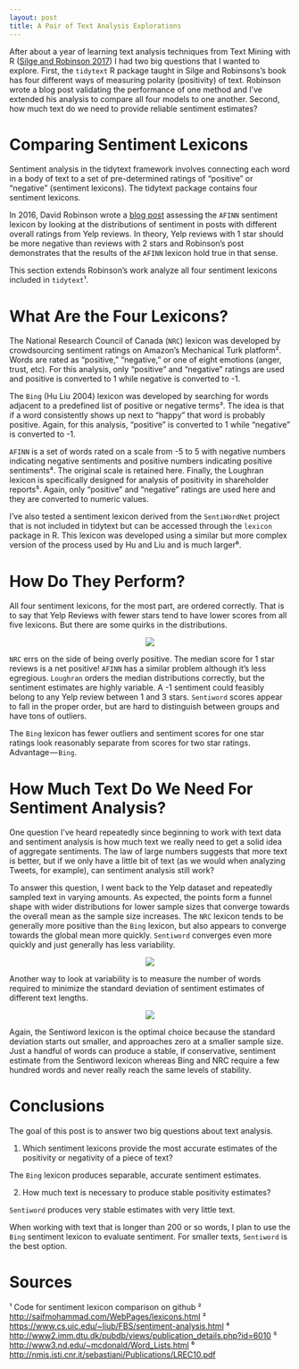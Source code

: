 ```yaml
---
layout: post
title: A Pair of Text Analysis Explorations
---
```


After about a year of learning text analysis techniques from Text Mining with R ([Silge and Robinson 2017](https://www.tidytextmining.com/)) I had two big questions that I wanted to explore. First, the `tidytext` R package taught in Silge and Robinsons’s book has four different ways of measuring polarity (positivity) of text. Robinson wrote a blog post validating the performance of one method and I’ve extended his analysis to compare all four models to one another. Second, how much text do we need to provide reliable sentiment estimates?

# Comparing Sentiment Lexicons
Sentiment analysis in the tidytext framework involves connecting each word in a body of text to a set of pre-determined ratings of “positive” or “negative” (sentiment lexicons). The tidytext package contains four sentiment lexicons.

In 2016, David Robinson wrote a [blog post](http://varianceexplained.org/r/yelp-sentiment/) assessing the `AFINN` sentiment lexicon by looking at the distributions of sentiment in posts with different overall ratings from Yelp reviews. In theory, Yelp reviews with 1 star should be more negative than reviews with 2 stars and Robinson’s post demonstrates that the results of the `AFINN` lexicon hold true in that sense.

This section extends Robinson’s work analyze all four sentiment lexicons included in `tidytext`¹.

# What Are the Four Lexicons?
The National Research Council of Canada (`NRC`) lexicon was developed by crowdsourcing sentiment ratings on Amazon’s Mechanical Turk platform². Words are rated as “positive,” “negative,” or one of eight emotions (anger, trust, etc). For this analysis, only “positive” and “negative” ratings are used and positive is converted to 1 while negative is converted to -1.

The `Bing` (Hu Liu 2004) lexicon was developed by searching for words adjacent to a predefined list of positive or negative terms³. The idea is that if a word consistently shows up next to “happy” that word is probably positive. Again, for this analysis, “positive” is converted to 1 while “negative” is converted to -1.

`AFINN` is a set of words rated on a scale from -5 to 5 with negative numbers indicating negative sentiments and positive numbers indicating positive sentiments⁴. The original scale is retained here.
Finally, the Loughran lexicon is specifically designed for analysis of positivity in shareholder reports⁵. Again, only “positive” and “negative” ratings are used here and they are converted to numeric values.

I’ve also tested a sentiment lexicon derived from the `SentiWordNet` project that is not included in tidytext but can be accessed through the `lexicon` package in R. This lexicon was developed using a similar but more complex version of the process used by Hu and Liu and is much larger⁶.

# How Do They Perform?
All four sentiment lexicons, for the most part, are ordered correctly. That is to say that Yelp Reviews with fewer stars tend to have lower scores from all five lexicons. But there are some quirks in the distributions.

<p align="center">
  <img src="https://joshyazman.github.io/images/pair-of-text-analysis-explorations/image1.png#center"/>
</p>

`NRC` errs on the side of being overly positive. The median score for 1 star reviews is a net positive! `AFINN` has a similar problem although it’s less egregious. `Loughran` orders the median distributions correctly, but the sentiment estimates are highly variable. A -1 sentiment could feasibly belong to any Yelp review between 1 and 3 stars. `Sentiword` scores appear to fall in the proper order, but are hard to distinguish between groups and have tons of outliers.

The `Bing` lexicon has fewer outliers and sentiment scores for one star ratings look reasonably separate from scores for two star ratings. Advantage — `Bing`.

# How Much Text Do We Need For Sentiment Analysis?
One question I’ve heard repeatedly since beginning to work with text data and sentiment analysis is how much text we really need to get a solid idea of aggregate sentiments. The law of large numbers suggests that more text is better, but if we only have a little bit of text (as we would when analyzing Tweets, for example), can sentiment analysis still work?

To answer this question, I went back to the Yelp dataset and repeatedly sampled text in varying amounts. As expected, the points form a funnel shape with wider distributions for lower sample sizes that converge towards the overall mean as the sample size increases. The `NRC` lexicon tends to be generally more positive than the `Bing` lexicon, but also appears to converge towards the global mean more quickly. `Sentiword` converges even more quickly and just generally has less variability.

<p align="center">
  <img src="https://joshyazman.github.io/images/pair-of-text-analysis-explorations/image2.png#center"/>
</p>

Another way to look at variability is to measure the number of words required to minimize the standard deviation of sentiment estimates of different text lengths.

<p align="center">
  <img src="https://joshyazman.github.io/images/pair-of-text-analysis-explorations/image3.png#center"/>
</p>

Again, the Sentiword lexicon is the optimal choice because the standard deviation starts out smaller, and approaches zero at a smaller sample size. Just a handful of words can produce a stable, if conservative, sentiment estimate from the Sentiword lexicon whereas Bing and NRC require a few hundred words and never really reach the same levels of stability.

# Conclusions
The goal of this post is to answer two big questions about text analysis.

1. Which sentiment lexicons provide the most accurate estimates of the positivity or negativity of a piece of text?

The `Bing` lexicon produces separable, accurate sentiment estimates.

2. How much text is necessary to produce stable positivity estimates?

`Sentiword` produces very stable estimates with very little text.

When working with text that is longer than 200 or so words, I plan to use the `Bing` sentiment lexicon to evaluate sentiment. For smaller texts, `Sentiword` is the best option.

# Sources
¹ Code for sentiment lexicon comparison on github
² http://saifmohammad.com/WebPages/lexicons.html
³ https://www.cs.uic.edu/~liub/FBS/sentiment-analysis.html
⁴ http://www2.imm.dtu.dk/pubdb/views/publication_details.php?id=6010
⁵ http://www3.nd.edu/~mcdonald/Word_Lists.html
⁶ http://nmis.isti.cnr.it/sebastiani/Publications/LREC10.pdf

